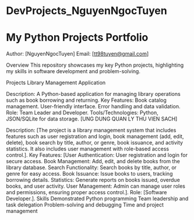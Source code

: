 # DevProjects_NguyenNgocTuyen
# My Python Projects Portfolio
Author: [NguyenNgocTuyen]
Email: [tt98tuyen@gmail.com]

Overview
This repository showcases my key Python projects, highlighting my skills in software development and problem-solving.

Projects
Library Management Application

Description: A Python-based application for managing library operations such as book borrowing and returning.
Key Features:
Book catalog management.
User-friendly interface.
Error handling and data validation.
Role: Team Leader and Developer.
Tools/Technologies: Python, JSON/SQLite for data storage.
[UNG DUNG QUAN LY THU VIEN SACH]

Description: [The project is a library management system that includes features such as user registration and login, book management (add, edit, delete), book search by title, author, or genre, book issuance, and activity statistics. It also includes user management with role-based access control.].
Key Features: [User Authentication: User registration and login for secure access.
Book Management: Add, edit, and delete books from the library database.
Search Functionality: Search books by title, author, or genre for easy access.
Book Issuance: Issue books to users, tracking borrowing details.
Statistics: Generate reports on books issued, overdue books, and user activity.
User Management: Admin can manage user roles and permissions, ensuring proper access control.].
Role: [Software Developer.].
Skills Demonstrated
Python programming
Team leadership and task delegation
Problem-solving and debugging
Time and project management
